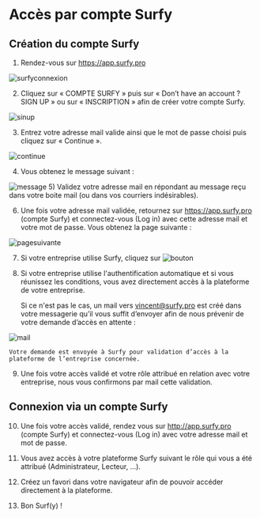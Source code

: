# Accès par compte Surfy

## Création du compte Surfy

1) Rendez-vous sur https://app.surfy.pro 

![surfyconnexion](https://res.cloudinary.com/dngnxxqr4/image/upload/v1719407257/page_connexion_surfy_b4jrgy.png)

2) Cliquez sur « COMPTE SURFY » puis sur « Don’t have an account ? SIGN 
UP » ou sur « INSCRIPTION » afin de créer votre compte Surfy.

![sinup](https://res.cloudinary.com/dngnxxqr4/image/upload/v1719473656/sign_up_u8e7ra.png)

3) Entrez votre adresse mail valide ainsi que le mot de passe choisi puis 
cliquez sur « Continue ».

![continue](https://res.cloudinary.com/dngnxxqr4/image/upload/v1719473656/entrez_les_donn%C3%A9es_rcpxt3.png)

4) Vous obtenez le message suivant :

![message](https://res.cloudinary.com/dngnxxqr4/image/upload/v1719473656/message_suivant_wmrxeh.png
)
5) Validez votre adresse mail en répondant au message reçu dans votre 
boite mail (ou dans vos courriers indésirables).

6) Une fois votre adresse mail validée, retournez sur https://app.surfy.pro 
(compte Surfy) et connectez-vous (Log in) avec cette adresse mail et 
votre mot de passe. Vous obtenez la page suivante :

![pagesuivante](https://res.cloudinary.com/dngnxxqr4/image/upload/v1719473656/compte_surfy_bxslbx.png)

7)  Si votre entreprise utilise Surfy, cliquez sur ![bouton](https://res.cloudinary.com/dngnxxqr4/image/upload/v1719473656/bouton_zzwr3n.png)

8) Si votre entreprise utilise l'authentification automatique et si vous réunissez les conditions, vous avez directement accès à la plateforme de votre entreprise.

    Si ce n'est pas le cas, un mail vers vincent@surfy.pro est créé dans votre messagerie qu’il vous suffit d’envoyer afin de nous prévenir de votre demande d’accès en attente :

![mail](https://res.cloudinary.com/dngnxxqr4/image/upload/v1719474574/mail_a0sj1r.png)

    Votre demande est envoyée à Surfy pour validation d’accès à la plateforme de l’entreprise concernée.

    
9) Une fois votre accès validé et votre rôle attribué en relation avec votre entreprise, nous vous confirmons par mail cette validation.

## Connexion via un compte Surfy

10) Une fois votre accès validé, rendez vous sur http://app.surfy.pro (compte Surfy) et connectez-vous (Log in) avec votre adresse mail et mot de passe.

11) Vous avez accès à votre plateforme Surfy suivant le rôle qui vous a été attribué (Administrateur, Lecteur, ...).

12) Créez un favori dans votre navigateur afin de pouvoir accéder directement à la plateforme.

13) Bon Surf(y) !